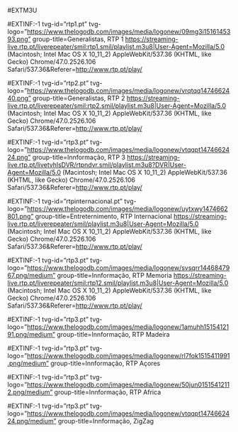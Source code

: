 #EXTM3U

#EXTINF:-1 tvg-id=”rtp1.pt” tvg-logo=”https://www.thelogodb.com/images/media/logonew/09mg3i1516145393.png” group-title=Generalistas, RTP 1 
https://streaming-live.rtp.pt/liverepeater/smil:rtp1.smil/playlist.m3u8|User-Agent=Mozilla/5.0 (Macintosh; Intel Mac OS X 10_11_2) AppleWebKit/537.36 (KHTML, like Gecko) Chrome/47.0.2526.106 Safari/537.36&Referer=http://www.rtp.pt/play/

#EXTINF:-1 tvg-id=”rtp2.pt” tvg-logo=”https://www.thelogodb.com/images/media/logonew/vrqtqq1474662440.png” group-title=Generalistas, RTP 2 
https://streaming-live.rtp.pt/liverepeater/smil:rtp2.smil/playlist.m3u8|User-Agent=Mozilla/5.0 (Macintosh; Intel Mac OS X 10_11_2) AppleWebKit/537.36 (KHTML, like Gecko) Chrome/47.0.2526.106 Safari/537.36&Referer=http://www.rtp.pt/play/

#EXTINF:-1 tvg-id=”rtp3.pt” tvg-logo=”https://www.thelogodb.com/images/media/logonew/vtqqpt1474662424.png” group-title=Innformação, RTP 3 
https://streaming-live.rtp.pt/livetvhlsDVR/rtpndvr.smil/playlist.m3u8?DVR|User-Agent=Mozilla/5.0 (Macintosh; Intel Mac OS X 10_11_2) AppleWebKit/537.36 (KHTML, like Gecko) Chrome/47.0.2526.106 Safari/537.36&Referer=http://www.rtp.pt/play/

#EXTINF:-1 tvg-id=”rtpinternacional.pt” tvg-logo=”https://www.thelogodb.com/images/media/logonew/uytxwy1474662801.png” group-title=Entreternimento, RTP Internacional
https://streaming-live.rtp.pt/liverepeater/smil/playlist.m3u8|User-Agent=Mozilla/5.0 (Macintosh; Intel Mac OS X 10_11_2) AppleWebKit/537.36 (KHTML, like Gecko) Chrome/47.0.2526.106 Safari/537.36&Referer=http://www.rtp.pt/play/

#EXTINF:-1 tvg-id=”rtp3.pt” tvg-logo=”https://www.thelogodb.com/images/media/logonew/svsqrr1446847967.png/medium” group-title=Innformação, RTP Memoria 
https://streaming-live.rtp.pt/liverepeater/smil:rtp12.smil/playlist.m3u8|User-Agent=Mozilla/5.0 (Macintosh; Intel Mac OS X 10_11_2) AppleWebKit/537.36 (KHTML, like Gecko) Chrome/47.0.2526.106 Safari/537.36&Referer=http://www.rtp.pt/play/

#EXTINF:-1 tvg-id=”rtp3.pt” tvg-logo=”https://www.thelogodb.com/images/media/logonew/1amuhh1515412191.png/medium” group-title=Innformação, RTP Madeira 


#EXTINF:-1 tvg-id=”rtp3.pt” tvg-logo=”https://www.thelogodb.com/images/media/logonew/rl7fok1515411991.png/medium” group-title=Innformação, RTP Açores


#EXTINF:-1 tvg-id=”rtp3.pt” tvg-logo=”https://www.thelogodb.com/images/media/logonew/50jun01515412112.png/medium” group-title=Innformação, RTP Africa


#EXTINF:-1 tvg-id=”rtp3.pt” tvg-logo=”https://www.thelogodb.com/images/media/logonew/vtqqpt1474662424.png/medium” group-title=Innformação, ZigZag
